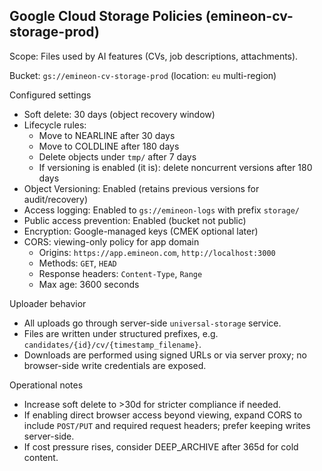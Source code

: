 ## Google Cloud Storage Policies (emineon-cv-storage-prod)

Scope: Files used by AI features (CVs, job descriptions, attachments).

Bucket: `gs://emineon-cv-storage-prod` (location: `eu` multi-region)

Configured settings
- Soft delete: 30 days (object recovery window)
- Lifecycle rules:
  - Move to NEARLINE after 30 days
  - Move to COLDLINE after 180 days
  - Delete objects under `tmp/` after 7 days
  - If versioning is enabled (it is): delete noncurrent versions after 180 days
- Object Versioning: Enabled (retains previous versions for audit/recovery)
- Access logging: Enabled to `gs://emineon-logs` with prefix `storage/`
- Public access prevention: Enabled (bucket not public)
- Encryption: Google-managed keys (CMEK optional later)
- CORS: viewing-only policy for app domain
  - Origins: `https://app.emineon.com`, `http://localhost:3000`
  - Methods: `GET`, `HEAD`
  - Response headers: `Content-Type`, `Range`
  - Max age: 3600 seconds

Uploader behavior
- All uploads go through server-side `universal-storage` service.
- Files are written under structured prefixes, e.g. `candidates/{id}/cv/{timestamp_filename}`.
- Downloads are performed using signed URLs or via server proxy; no browser-side write credentials are exposed.

Operational notes
- Increase soft delete to >30d for stricter compliance if needed.
- If enabling direct browser access beyond viewing, expand CORS to include `POST/PUT` and required request headers; prefer keeping writes server-side.
- If cost pressure rises, consider DEEP_ARCHIVE after 365d for cold content.

